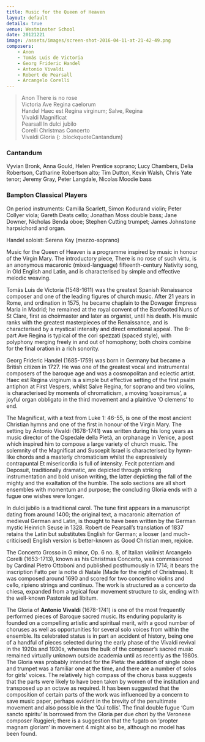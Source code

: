```yaml
---
title: Music for the Queen of Heaven
layout: default
details: true
venue: Westminster School
date: 20121221
image: /assets/images/screen-shot-2016-04-11-at-21-42-49.png
composers:
    - Anon
    - Tomás Luis de Victoria
    - Georg Frideric Handel
    - Antonio Vivaldi
    - Robert de Pearsall
    - Arcangelo Corelli
---
```

> Anon There is no rose  
> Victoria Ave Regina caelorum  
> Handel Haec est Regina virginum; Salve, Regina  
> Vivaldi Magnificat  
> Pearsall In dulci jubilo  
> Corelli Christmas Concerto  
> Vivaldi Gloria
{: .blockquoteCantandum}

### Cantandum 

Vyvian Bronk, Anna Gould, Helen Prentice soprano; Lucy Chambers, Delia Robertson, Catharine Robertson alto; Tim Dutton, Kevin Walsh, Chris Yate tenor; Jeremy Gray, Peter Langdale, Nicolas Moodie bass

### Bampton Classical Players 
On period instruments: Camilla Scarlett, Simon Kodurand violin; Peter Collyer viola; Gareth Deats cello; Jonathan Moss double bass; Jane Downer, Nicholas Benda oboe; Stephen Cutting trumpet; James Johnstone harpsichord and organ.

Handel soloist: Serena Kay (mezzo-soprano)

Music for the Queen of Heaven is a programme inspired by music in honour of the Virgin Mary. The introductory piece, There is no rose of such virtu, is an anonymous macaronic (mixed-language) fifteenth-century Nativity song, in Old English and Latin, and is characterised by simple and effective melodic weaving.

Tomás Luis de Victoria (1548-1611) was the greatest Spanish Renaissance composer and one of the leading figures of church music. After 21 years in Rome, and ordination in 1575, he became chaplain to the Dowager Empress Maria in Madrid; he remained at the royal convent of the Barefooted Nuns of St Clare, first as choirmaster and later as organist, until his death. His music ranks with the greatest masterpieces of the Renaissance, and is characterised by a mystical intensity and direct emotional appeal. The 8-part Ave Regina is typical of the cori spezzati (spaced style), with polyphony merging freely in and out of homophony; both choirs combine for the final oration in a rich sonority.

Georg Frideric Handel (1685-1759) was born in Germany but became a British citizen in 1727. He was one of the greatest vocal and instrumental composers of the baroque age and was a cosmopolitan and eclectic artist. Haec est Regina virginum is a simple but effective setting of the first psalm antiphon at First Vespers, whilst Salve Regina, for soprano and two violins, is characterised by moments of chromaticism, a moving ‘sospiramus’, a joyful organ obbligato in the third movement and a plaintive ‘O clemens’ to end.

The Magnificat, with a text from Luke 1: 46-55, is one of the most ancient Christian hymns and one of the first in honour of the Virgin Mary. The setting by Antonio Vivaldi (1678-1741) was written during his long years as music director of the Ospedale della Pietà, an orphanage in Venice, a post which inspired him to compose a large variety of church music. The solemnity of the Magnificat and Suscepit Israel is characterised by hymn-like chords and a masterly chromaticism whilst the expressively contrapuntal Et misericordia is full of intensity. Fecit potentiam and Deposuit, traditionally dramatic, are depicted through striking instrumentation and bold unison writing, the latter depicting the fall of the mighty and the exaltation of the humble. The solo sections are all short ensembles with momentum and purpose; the concluding Gloria ends with a fugue one wishes were longer.

In dulci jubilo is a traditional carol. The tune first appears in a manuscript dating from around 1400; the original text, a macaronic alternation of medieval German and Latin, is thought to have been written by the German mystic Heinrich Seuse in 1328. Robert de Pearsall’s translation of 1837 retains the Latin but substitutes English for German; a looser (and much-criticised) English version is better-known as Good Christian men, rejoice.

The Concerto Grosso in G minor, Op. 6 no. 8, of Italian violinist Arcangelo Corelli (1653-1713), known as his Christmas Concerto, was commissioned by Cardinal Pietro Ottoboni and published posthumously in 1714; it bears the inscription Fatto per la notte di Natale (Made for the night of Christmas). It was composed around 1690 and scored for two concertino violins and cello, ripieno strings and continuo. The work is structured as a concerto da chiesa, expanded from a typical four movement structure to six, ending with the well-known Pastorale ad libitum.

The Gloria of **Antonio Vivaldi** (1678-1741) is one of the most frequently performed pieces of Baroque sacred music. Its enduring popularity is founded on a compelling artistic and spiritual merit, with a good number of choruses as well as opportunities for several solo voices from within the ensemble. Its celebrated status is in part an accident of history, being one of a handful of pieces selected during the early phase of the Vivaldi revival in the 1920s and 1930s, whereas the bulk of the composer’s sacred music remained virtually unknown outside academia until as recently as the 1980s. The Gloria was probably intended for the Pietà: the addition of single oboe and trumpet was a familiar one at the time, and there are a number of solos for girls’ voices. The relatively high compass of the chorus bass suggests that the parts were likely to have been taken by women of the institution and transposed up an octave as required. It has been suggested that the composition of certain parts of the work was influenced by a concern to save music paper, perhaps evident in the brevity of the penultimate movement and also possible in the ‘Qui tollis’. The final double fugue ‘Cum sancto spiritu’ is borrowed from the Gloria per due chori by the Veronese composer Ruggieri; there is a suggestion that the fugato on ‘propter magnam gloriam’ in movement 4 might also be, although no model has been found.